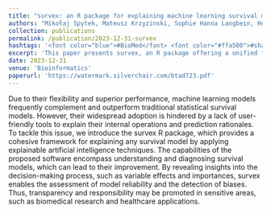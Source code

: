 ```yaml
---
title: "survex: an R package for explaining machine learning survival models"
authors: "Mikołaj Spytek, Mateusz Krzyzinski, Sophie Hanna Langbein, Hubert Baniecki, Marvin N. Wright, Przemysław Biecek"
collection: publications
permalink: /publication/2023-12-31-survex
hashtags: '<font color="blue">#BioMed</font> <font color="#ffa500">#shap</font>'
excerpt: 'This paper presents survex, an R package offering a unified framework for explaining survival models using explainable AI techniques, addressing the interpretability gap in machine learning-based survival analysis. By revealing variable effects, importances, and model decision rationale, survex enhances model transparency, reliability, and trust—especially crucial in sensitive domains like healthcare and biomedical research.'
date: 2023-12-31
venue: 'Bioinformatics'
paperurl: 'https://watermark.silverchair.com/btad723.pdf'
---
```


Due to their flexibility and superior performance, machine learning models frequently complement and outperform traditional
statistical survival models. However, their widespread adoption is hindered by a lack of user-friendly tools to explain their internal operations and
prediction rationales. To tackle this issue, we introduce the survex R package, which provides a cohesive framework for explaining any survival
model by applying explainable artificial intelligence techniques. The capabilities of the proposed software encompass understanding and diagnosing survival models, which can lead to their improvement. By revealing insights into the decision-making process, such as variable effects and
importances, survex enables the assessment of model reliability and the detection of biases. Thus, transparency and responsibility may be
promoted in sensitive areas, such as biomedical research and healthcare applications.

